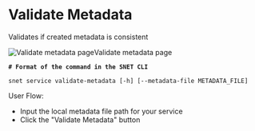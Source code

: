 # Validate Metadata

Validates if created metadata is consistent

![Validate metadata page](/assets/images/products/AIMarketplace/TUI/ValidateServiceMetadataPage.webp)Validate metadata page

<pre class="language-bash"><code class="lang-bash"><strong># Format of the command in the SNET CLI
</strong>
snet service validate-metadata [-h] [--metadata-file METADATA_FILE]
</code></pre>

User Flow:

* Input the local metadata file path for your service
* Click the "Validate Metadata" button
